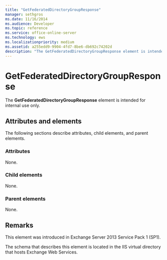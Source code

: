 ```yaml
---
title: "GetFederatedDirectoryGroupResponse"
manager: sethgros
ms.date: 11/16/2014
ms.audience: Developer
ms.topic: reference
ms.service: office-online-server
ms.technology: ews
ms.localizationpriority: medium
ms.assetid: a255edd9-9904-4fd7-8be6-db692c74202d
description: "The GetFederatedDirectoryGroupResponse element is intended for internal use only."
---
```


# GetFederatedDirectoryGroupResponse

The **GetFederatedDirectoryGroupResponse** element is intended for internal use only. 

## Attributes and elements

The following sections describe attributes, child elements, and parent elements.
  
### Attributes

None.
  
### Child elements

None.
  
### Parent elements

None.
  
## Remarks

This element was introduced in Exchange Server 2013 Service Pack 1 (SP1).
  
The schema that describes this element is located in the IIS virtual directory that hosts Exchange Web Services.
  

